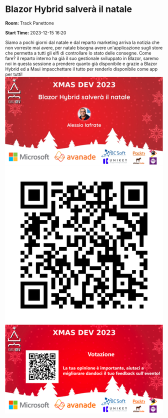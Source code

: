 # Blazor Hybrid salverà il natale
**Room:** Track Panettone

**Start Time:** 2023-12-15 16:20

Siamo a pochi giorni dal natale e dal reparto marketing arriva la notizia che non vorreste mai avere, per natale bisogna avere un'applicazione sugli store che permetta a tutti gli elfi di controllare lo stato delle consegne. Come fare? il reparto interno ha già il suo gestionale sviluppato in Blazor, saremo noi in questa sessione a prendere quanto già disponibile e grazie a Blazor Hybrid ed a Maui impacchettare il tutto per renderlo disponibile come app per tutti!
![Banner](room1_16_20.jpeg 'SessionBanner')
![QR](qr.png 'Qr')
![Voting Banner](votingBanner.png 'Voting Banner')


